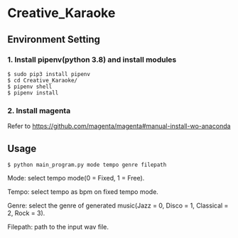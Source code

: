# Creative_Karaoke

## Environment Setting
### 1. Install pipenv(python 3.8) and install modules
    $ sudo pip3 install pipenv
    $ cd Creative_Karaoke/
    $ pipenv shell
    $ pipenv install
### 2. Install magenta
Refer to https://github.com/magenta/magenta#manual-install-wo-anaconda

## Usage
    $ python main_program.py mode tempo genre filepath 
    

Mode: select tempo mode(0 = Fixed, 1 = Free).

Tempo: select tempo as bpm on fixed tempo mode.

Genre: select the genre of generated music(Jazz = 0, Disco = 1, Classical = 2, Rock = 3).

Filepath: path to the input wav file.
